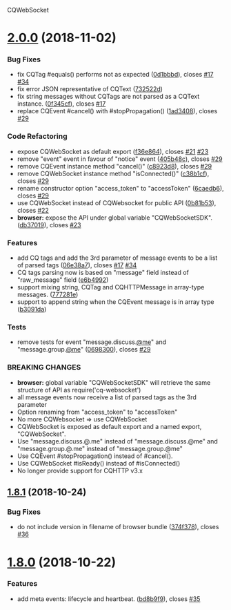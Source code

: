 CQWebSocket

# [2.0.0](https://github.com/momocow/node-cq-websocke/compare/v1.8.1...v2.0.0) (2018-11-02)


### Bug Fixes

* fix CQTag #equals() performs not as expected ([0d1bbbd](https://github.com/momocow/node-cq-websocke/commit/0d1bbbd)), closes [#17](https://github.com/momocow/node-cq-websocke/issues/17) [#34](https://github.com/momocow/node-cq-websocke/issues/34)
* fix error JSON representative of CQText ([732522d](https://github.com/momocow/node-cq-websocke/commit/732522d))
* fix string messages without CQTags are not parsed as a CQText instance. ([0f345cf](https://github.com/momocow/node-cq-websocke/commit/0f345cf)), closes [#17](https://github.com/momocow/node-cq-websocke/issues/17)
* replace CQEvent #cancel() with #stopPropagation() ([1ad3408](https://github.com/momocow/node-cq-websocke/commit/1ad3408)), closes [#29](https://github.com/momocow/node-cq-websocke/issues/29)


### Code Refactoring

* expose CQWebSocket as default export ([f36e864](https://github.com/momocow/node-cq-websocke/commit/f36e864)), closes [#21](https://github.com/momocow/node-cq-websocke/issues/21) [#23](https://github.com/momocow/node-cq-websocke/issues/23)
* remove "event" event in favour of "notice" event ([405b48c](https://github.com/momocow/node-cq-websocke/commit/405b48c)), closes [#29](https://github.com/momocow/node-cq-websocke/issues/29)
* remove CQEvent instance method "cancel()" ([c8923d8](https://github.com/momocow/node-cq-websocke/commit/c8923d8)), closes [#29](https://github.com/momocow/node-cq-websocke/issues/29)
* remove CQWebSocket instance method "isConnected()" ([c38b1cf](https://github.com/momocow/node-cq-websocke/commit/c38b1cf)), closes [#29](https://github.com/momocow/node-cq-websocke/issues/29)
* rename constructor option "access_token" to "accessToken" ([6caedb6](https://github.com/momocow/node-cq-websocke/commit/6caedb6)), closes [#29](https://github.com/momocow/node-cq-websocke/issues/29)
* use CQWebSocket instead of CQWebsocket for public API ([0b81b53](https://github.com/momocow/node-cq-websocke/commit/0b81b53)), closes [#22](https://github.com/momocow/node-cq-websocke/issues/22)
* **browser:** expose the API under global variable "CQWebSocketSDK". ([db37019](https://github.com/momocow/node-cq-websocke/commit/db37019)), closes [#23](https://github.com/momocow/node-cq-websocke/issues/23)


### Features

* add CQ tags and add the 3rd parameter of message events to be a list of parsed tags ([06e38a7](https://github.com/momocow/node-cq-websocke/commit/06e38a7)), closes [#17](https://github.com/momocow/node-cq-websocke/issues/17) [#34](https://github.com/momocow/node-cq-websocke/issues/34)
* CQ tags parsing now is based on "message" field instead of "raw_message" field ([e6b4992](https://github.com/momocow/node-cq-websocke/commit/e6b4992))
* support mixing string, CQTag and CQHTTPMessage in array-type messages. ([777281e](https://github.com/momocow/node-cq-websocke/commit/777281e))
* support to append string when the CQEvent message is in array type ([b3091da](https://github.com/momocow/node-cq-websocke/commit/b3091da))


### Tests

* remove tests for event "message.discuss.[@me](https://github.com/me)" and "message.group.[@me](https://github.com/me)" ([0698300](https://github.com/momocow/node-cq-websocke/commit/0698300)), closes [#29](https://github.com/momocow/node-cq-websocke/issues/29)


### BREAKING CHANGES

* **browser:** global variable "CQWebSocketSDK" will retrieve the same structure of API as
require('cq-websocket')
* all message events now receive a list of parsed tags as the 3rd parameter
* Option renaming from "access_token" to "accessToken"
* No more CQWebsocket => use CQWebSocket
* CQWebSocket is exposed as default export and a named export, "CQWebSocket".
* Use "message.discuss.@.me" instead of "message.discuss.@me" and
"message.group.@.me" instead of "message.group.@me"
* Use CQEvent #stopPropagation() instead of #cancel().
* Use CQWebSocket #isReady() instead of #isConnected()
* No longer provide support for CQHTTP v3.x

## [1.8.1](https://github.com/momocow/node-cq-websocket/compare/v1.8.0...v1.8.1) (2018-10-24)


### Bug Fixes

* do not include version in filename of browser bundle ([374f378](https://github.com/momocow/node-cq-websocket/commit/374f378)), closes [#36](https://github.com/momocow/node-cq-websocket/issues/36)

# [1.8.0](https://github.com/momocow/node-cq-websocket/compare/v1.7.0...v1.8.0) (2018-10-22)


### Features

* add meta events: lifecycle and heartbeat. ([bd8b9f9](https://github.com/momocow/node-cq-websocket/commit/bd8b9f9)), closes [#35](https://github.com/momocow/node-cq-websocket/issues/35)